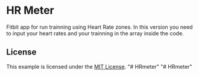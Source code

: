 # HR Meter

Fitbit app for run trainning using Heart Rate zones. In this version you need to input your heart rates and your trainning in the array inside the code.  

## License

This example is licensed under the [MIT License](./LICENSE).
"# HRmeter" 
"# HRmeter" 
